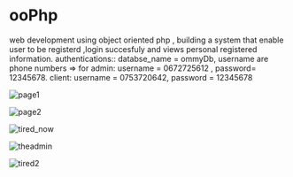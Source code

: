 # ooPhp
web development using object oriented php , building a system that enable user to be registerd ,login succesfuly and views personal registered information.
authentications:: databse_name = ommyDb,   username are phone numbers =>  for admin:  username = 0672725612 , password= 12345678.
client: username = 0753720642, password = 12345678

![page1](https://github.com/yehoo-webmaster/ooPhp/assets/102858370/6fe1a065-ff1b-4f10-94b1-b2501fd552c9)

![page2](https://github.com/yehoo-webmaster/ooPhp/assets/102858370/46cbe478-d919-483b-9c88-f74c30dfdb78)


![tired_now](https://github.com/yehoo-webmaster/ooPhp/assets/102858370/e3a6833a-e81d-4647-b781-d477e90f790e)




![theadmin](https://github.com/yehoo-webmaster/ooPhp/assets/102858370/1587afee-cec6-420e-84e9-73018f027111)


![tired2](https://github.com/yehoo-webmaster/ooPhp/assets/102858370/8e1779d9-3669-4e4b-8cac-df4d1611a8a3)



